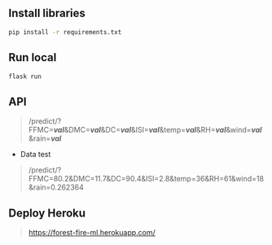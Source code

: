 ## Install libraries

```cmd
pip install -r requirements.txt
```

## Run local

```cmd
flask run
```

## API
>   /predict/?FFMC=***val***&DMC=***val***&DC=***val***&ISI=***val***&temp=***val***&RH=***val***&wind=***val***&rain=***val***

* Data test
>   /predict/?FFMC=80.2&DMC=11.7&DC=90.4&ISI=2.8&temp=36&RH=61&wind=18&rain=0.262364

## Deploy Heroku
> https://forest-fire-ml.herokuapp.com/
